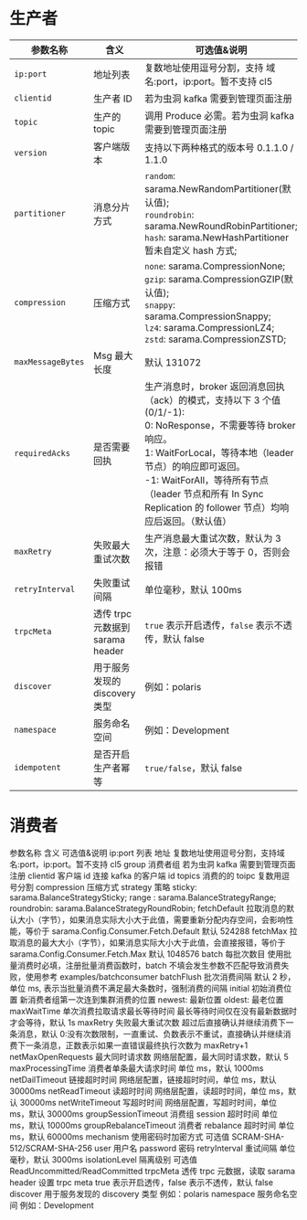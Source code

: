 # 生产者
| 参数名称         | 含义                          | 可选值&说明 |
|------------------|-------------------------------|-------------|
| `ip:port`        | 地址列表                      | 复数地址使用逗号分割，支持 域名:port，ip:port。暂不支持 cl5 |
| `clientid`       | 生产者 ID                     | 若为虫洞 kafka 需要到管理页面注册 |
| `topic`          | 生产的 topic                  | 调用 Produce 必需。若为虫洞 kafka 需要到管理页面注册 |
| `version`        | 客户端版本                    | 支持以下两种格式的版本号 0.1.1.0 / 1.1.0 |
| `partitioner`    | 消息分片方式                  | `random`: sarama.NewRandomPartitioner(默认值);<br>`roundrobin`: sarama.NewRoundRobinPartitioner;<br>`hash`: sarama.NewHashPartitioner 暂未自定义 hash 方式; |
| `compression`    | 压缩方式                      | `none`: sarama.CompressionNone;<br>`gzip`: sarama.CompressionGZIP(默认值);<br>`snappy`: sarama.CompressionSnappy;<br>`lz4`: sarama.CompressionLZ4;<br>`zstd`: sarama.CompressionZSTD; |
| `maxMessageBytes`| Msg 最大长度                  | 默认 131072 |
| `requiredAcks`   | 是否需要回执                  | 生产消息时，broker 返回消息回执（ack）的模式，支持以下 3 个值 (0/1/-1):<br>0: NoResponse，不需要等待 broker 响应。<br>1: WaitForLocal，等待本地（leader 节点）的响应即可返回。<br>-1: WaitForAll，等待所有节点（leader 节点和所有 In Sync Replication 的 follower 节点）均响应后返回。（默认值） |
| `maxRetry`       | 失败最大重试次数              | 生产消息最大重试次数，默认为 3 次，注意：必须大于等于 0，否则会报错 |
| `retryInterval`  | 失败重试间隔                  | 单位毫秒，默认 100ms |
| `trpcMeta`       | 透传 trpc 元数据到 sarama header | `true` 表示开启透传，`false` 表示不透传，默认 false |
| `discover`       | 用于服务发现的 discovery 类型   | 例如：polaris |
| `namespace`      | 服务命名空间                  | 例如：Development |
| `idempotent`     | 是否开启生产者幂等            | `true/false`，默认 false |

# 消费者
参数名称	含义	可选值&说明
ip:port 列表	地址	复数地址使用逗号分割，支持域名:port，ip:port。暂不支持 cl5
group	消费者组	若为虫洞 kafka 需要到管理页面注册
clientid	客户端 id	连接 kafka 的客户端 id
topics	消费的的 toipc	复数用逗号分割
compression	压缩方式
strategy	策略
sticky: sarama.BalanceStrategySticky;
range : sarama.BalanceStrategyRange;
roundrobin: sarama.BalanceStrategyRoundRobin;
fetchDefault	拉取消息的默认大小（字节），如果消息实际大小大于此值，需要重新分配内存空间，会影响性能，等价于 sarama.Config.Consumer.Fetch.Default	默认 524288
fetchMax	拉取消息的最大大小（字节），如果消息实际大小大于此值，会直接报错，等价于 sarama.Config.Consumer.Fetch.Max	默认 1048576
batch	每批次数目	使用批量消费时必填，注册批量消费函数时，batch 不填会发生参数不匹配导致消费失败，使用参考 examples/batchconsumer
batchFlush	批次消费间隔	默认 2 秒，单位 ms, 表示当批量消费不满足最大条数时，强制消费的间隔
initial	初始消费位置
新消费者组第一次连到集群消费的位置
newest: 最新位置
oldest: 最老位置
maxWaitTime	单次消费拉取请求最长等待时间	最长等待时间仅在没有最新数据时才会等待，默认 1s
maxRetry	失败最大重试次数	超过后直接确认并继续消费下一条消息，默认 0:没有次数限制，一直重试、负数表示不重试，直接确认并继续消费下一条消息，正数表示如果一直错误最终执行次数为 maxRetry+1
netMaxOpenRequests	最大同时请求数	网络层配置，最大同时请求数，默认 5
maxProcessingTime	消费者单条最大请求时间	单位 ms，默认 1000ms
netDailTimeout	链接超时时间	网络层配置，链接超时时间，单位 ms，默认 30000ms
netReadTimeout	读超时时间	网络层配置，读超时时间，单位 ms，默认 30000ms
netWriteTimeout	写超时时间	网络层配置，写超时时间，单位 ms，默认 30000ms
groupSessionTimeout	消费组 session 超时时间	单位 ms，默认 10000ms
groupRebalanceTimeout	消费者 rebalance 超时时间	单位 ms，默认 60000ms
mechanism	使用密码时加密方式	可选值 SCRAM-SHA-512/SCRAM-SHA-256
user	用户名
password	密码
retryInterval	重试间隔	单位毫秒，默认 3000ms
isolationLevel	隔离级别	可选值 ReadUncommitted/ReadCommitted
trpcMeta	透传 trpc 元数据，读取 sarama header 设置 trpc meta	true 表示开启透传，false 表示不透传，默认 false
discover	用于服务发现的 discovery 类型	例如：polaris
namespace	服务命名空间	例如：Development
